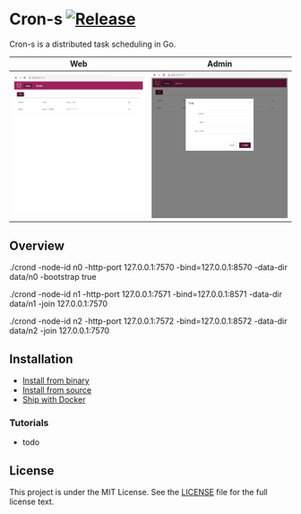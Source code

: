 Cron-s [![Release](https://img.shields.io/github/release/degree757/cron-s.svg)](https://github.com/degree757/cron-s/releases)
=====================

Cron-s is a distributed task scheduling in Go.

| Web | Admin |
|:-------------:|:-------:|
|![list](docs/list.png)|![add](docs/add.png)|


## Overview
./crond -node-id n0 -http-port 127.0.0.1:7570 -bind=127.0.0.1:8570 -data-dir data/n0 -bootstrap true

./crond -node-id n1 -http-port 127.0.0.1:7571 -bind=127.0.0.1:8571 -data-dir data/n1 -join 127.0.0.1:7570

./crond -node-id n2 -http-port 127.0.0.1:7572 -bind=127.0.0.1:8572 -data-dir data/n2 -join 127.0.0.1:7570

## Installation

- [Install from binary]()
- [Install from source]()
- [Ship with Docker]()

### Tutorials

- todo

## License

This project is under the MIT License. See the [LICENSE](https://github.com/degree757/cron-s/blob/master/LICENSE) file for the full license text.
